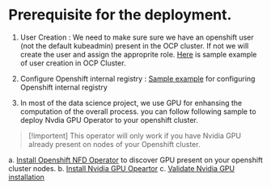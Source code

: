 # Prerequisite for the deployment.

1. User Creation : We need to make sure sure we have an openshift user (not the default kubeadmin) present in the OCP cluster. If not we will create the user and assign the approprite role. [Here]() is sample example of user creation in OCP Cluster.

2. Configure Openshift internal registry : [Sample example]() for configuring Openshift internal registry

3. In most of the data science project, we use GPU for enhansing the computation of the overall process. you can follow following sample to deploy Nvdia GPU Operator to your openshift cluster. 

> [!importent]
> This operator will only work if you have Nvidia GPU already present on nodes of your Openshift cluster.

a. [Install Openshift NFD Operator]() to discover GPU present on your openshift cluster nodes.
b. [Install Nvidia GPU Opeartor]()
c. [Validate Nvidia GPU installation]()